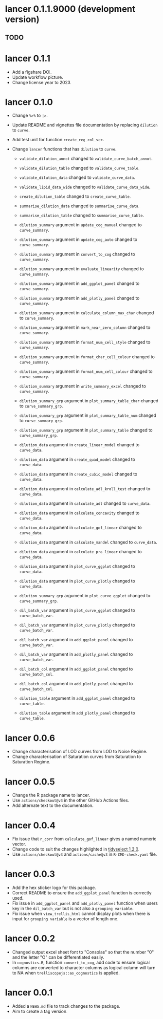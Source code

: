 # lancer 0.1.1.9000 (development version)

## TODO

# lancer 0.1.1

* Add a figshare DOI.
* Update workflow picture.
* Change license year to 2023.

# lancer 0.1.0

* Change `%>%` to `|>`.
* Update README and vignettes file documentation by replacing `dilution` to `curve`.
* Add test unit for function `create_reg_col_vec`.
* Change `lancer` functions that has `dilution` to `curve`.

    * `validate_dilution_annot` changed to `validate_curve_batch_annot`.
    * `validate_dilution_table` changed to `validate_curve_table`.
    * `validate_dilution_data` changed to `validate_curve_data`.
    * `validate_lipid_data_wide` changed to `validate_curve_data_wide`.
    * `create_dilution_table` changed to `create_curve_table`.
    * `summarise_dilution_data` changed to `summarise_curve_data`.
    * `summarise_dilution_table` changed to `summarise_curve_table`.
    
    * `dilution_summary` argument in `update_cog_manual` changed to `curve_summary`.
    * `dilution_summary` argument in `update_cog_auto` changed to `curve_summary`.
    * `dilution_summary` argument in `convert_to_cog` changed to `curve_summary`.
    * `dilution_summary` argument in `evaluate_linearity` changed to     `curve_summary`.
    * `dilution_summary` argument in `add_ggplot_panel` changed to `curve_summary`.
    * `dilution_summary` argument in `add_plotly_panel` changed to `curve_summary`.
    * `dilution_summary` argument in `calculate_column_max_char` changed to     `curve_summary`.
    * `dilution_summary` argument in `mark_near_zero_column` changed to     `curve_summary`.
    * `dilution_summary` argument in `format_num_cell_style` changed to     `curve_summary`.
    * `dilution_summary` argument in `format_char_cell_colour` changed to     `curve_summary`.
    * `dilution_summary` argument in `format_num_cell_colour` changed to     `curve_summary`.
    * `dilution_summary` argument in `write_summary_excel` changed to     `curve_summary`.
    
    * `dilution_summary_grp` argument in `plot_summary_table_char` changed to     `curve_summary_grp`.
    * `dilution_summary_grp` argument in `plot_summary_table_num` changed to     `curve_summary_grp`.
    * `dilution_summary_grp` argument in `plot_summary_table` changed to     `curve_summary_grp`.
    
    * `dilution_data` argument in `create_linear_model` changed to `curve_data`.
    * `dilution_data` argument in `create_quad_model` changed to `curve_data`.
    * `dilution_data` argument in `create_cubic_model` changed to `curve_data`.
    * `dilution_data` argument in `calculate_adl_kroll_test` changed to     `curve_data`.
    * `dilution_data` argument in `calculate_adl` changed to `curve_data`.
    * `dilution_data` argument in `calculate_concavity` changed to `curve_data`.
    * `dilution_data` argument in `calculate_gof_linear` changed to `curve_data`.
    * `dilution_data` argument in `calculate_mandel` changed to `curve_data`.
    * `dilution_data` argument in `calculate_pra_linear` changed to `curve_data`.
    * `dilution_data` argument in `plot_curve_ggplot` changed to `curve_data`.
    * `dilution_data` argument in `plot_curve_plotly` changed to `curve_data`.
    
    * `dilution_summary_grp` argument in `plot_curve_ggplot` changed to     `curve_summary_grp`.
    
    * `dil_batch_var` argument in `plot_curve_ggplot` changed to `curve_batch_var`.
    * `dil_batch_var` argument in `plot_curve_plotly` changed to `curve_batch_var`.
    * `dil_batch_var` argument in `add_ggplot_panel` changed to `curve_batch_var`.
    * `dil_batch_var` argument in `add_plotly_panel` changed to `curve_batch_var`.
    
    * `dil_batch_col` argument in `add_ggplot_panel` changed to `curve_batch_col`.
    * `dil_batch_col` argument in `add_plotly_panel` changed to `curve_batch_col`.
    
    * `dilution_table` argument in `add_ggplot_panel` changed to `curve_table`.
    * `dilution_table` argument in `add_plotly_panel` changed to `curve_table`.

# lancer 0.0.6

* Change characterisation of LOD curves from LOD to Noise Regime.
* Change characterisation of Saturation curves from Saturation to Saturation Regime.

# lancer 0.0.5

* Change the R package name to lancer.
* Use `actions/checkout@v3` in the other GitHub Actions files.
* Add alternate text to the documentation.

# lancer 0.0.4

* Fix issue that `r_corr` from `calculate_gof_linear` gives a named numeric vector.
* Change code to suit the changes highlighted in [tidyselect 1.2.0](https://www.tidyverse.org/blog/2022/10/tidyselect-1-2-0/).
* Use `actions/checkout@v3` and `actions/cache@v3` in `R-CMD-check.yaml` file. 

# lancer 0.0.3

* Add the hex sticker logo for this package.
* Correct README to ensure the `add_ggplot_panel` function is correctly used.
* Fix issue in `add_ggplot_panel` and `add_plotly_panel` function when users key in the `dil_batch_var` but is not also a `grouping variable`.
* Fix issue when `view_trellis_html` cannot display plots when there is input for `grouping variable` is a vector of length one.

# lancer 0.0.2

* Changed output excel sheet font to "Consolas" so that the number "0" and the letter "O" can be differentiated easily.
* In `cognostics.R`, function `convert_to_cog`, add code to ensure logical columns are converted to character columns as logical column will turn to NA when `trelliscopejs::as_cognostics` is applied.

# lancer 0.0.1

* Added a `NEWS.md` file to track changes to the package.
* Aim to create a tag version.
